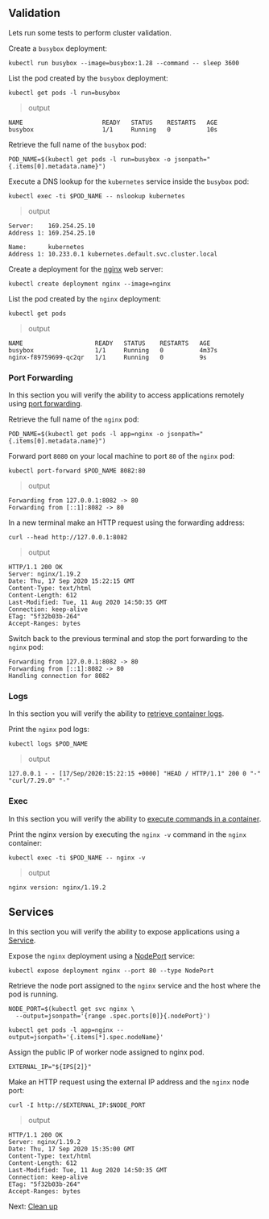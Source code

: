 ## Validation

Lets run some tests to perform cluster validation.

Create a `busybox` deployment:

```
kubectl run busybox --image=busybox:1.28 --command -- sleep 3600
```

List the pod created by the `busybox` deployment:

```
kubectl get pods -l run=busybox
```

> output

```
NAME                      READY   STATUS    RESTARTS   AGE
busybox                   1/1     Running   0          10s
```
Retrieve the full name of the `busybox` pod:

```
POD_NAME=$(kubectl get pods -l run=busybox -o jsonpath="{.items[0].metadata.name}")
```

Execute a DNS lookup for the `kubernetes` service inside the `busybox` pod:

```
kubectl exec -ti $POD_NAME -- nslookup kubernetes
```

> output

```
Server:    169.254.25.10
Address 1: 169.254.25.10

Name:      kubernetes
Address 1: 10.233.0.1 kubernetes.default.svc.cluster.local
```
Create a deployment for the [nginx](https://nginx.org/en/) web server:

```shell
kubectl create deployment nginx --image=nginx
```

List the pod created by the `nginx` deployment:

```shell
kubectl get pods
```

> output

```shell
NAME                    READY   STATUS    RESTARTS   AGE
busybox                 1/1     Running   0          4m37s
nginx-f89759699-qc2qr   1/1     Running   0          9s
```
### Port Forwarding

In this section you will verify the ability to access applications remotely using [port forwarding](https://kubernetes.io/docs/tasks/access-application-cluster/port-forward-access-application-cluster/).

Retrieve the full name of the `nginx` pod:

```shell
POD_NAME=$(kubectl get pods -l app=nginx -o jsonpath="{.items[0].metadata.name}")
```

Forward port `8080` on your local machine to port `80` of the `nginx` pod:

```shell
kubectl port-forward $POD_NAME 8082:80
```

> output

```shell
Forwarding from 127.0.0.1:8082 -> 80
Forwarding from [::1]:8082 -> 80
```

In a new terminal make an HTTP request using the forwarding address:

```shell
curl --head http://127.0.0.1:8082
```

> output

```shell
HTTP/1.1 200 OK
Server: nginx/1.19.2
Date: Thu, 17 Sep 2020 15:22:15 GMT
Content-Type: text/html
Content-Length: 612
Last-Modified: Tue, 11 Aug 2020 14:50:35 GMT
Connection: keep-alive
ETag: "5f32b03b-264"
Accept-Ranges: bytes
```

Switch back to the previous terminal and stop the port forwarding to the `nginx` pod:

```shell
Forwarding from 127.0.0.1:8082 -> 80
Forwarding from [::1]:8082 -> 80
Handling connection for 8082
```

### Logs

In this section you will verify the ability to [retrieve container logs](https://kubernetes.io/docs/concepts/cluster-administration/logging/).

Print the `nginx` pod logs:

```shell
kubectl logs $POD_NAME
```

> output

```shell
127.0.0.1 - - [17/Sep/2020:15:22:15 +0000] "HEAD / HTTP/1.1" 200 0 "-" "curl/7.29.0" "-"
```

### Exec

In this section you will verify the ability to [execute commands in a container](https://kubernetes.io/docs/tasks/debug-application-cluster/get-shell-running-container/#running-individual-commands-in-a-container).

Print the nginx version by executing the `nginx -v` command in the `nginx` container:

```shell
kubectl exec -ti $POD_NAME -- nginx -v
```

> output

```shell
nginx version: nginx/1.19.2
```

## Services

In this section you will verify the ability to expose applications using a [Service](https://kubernetes.io/docs/concepts/services-networking/service/).

Expose the `nginx` deployment using a [NodePort](https://kubernetes.io/docs/concepts/services-networking/service/#nodeport) service:

```shell
kubectl expose deployment nginx --port 80 --type NodePort
```

Retrieve the node port assigned to the `nginx` service and the host where the pod is running.

```shell
NODE_PORT=$(kubectl get svc nginx \
  --output=jsonpath='{range .spec.ports[0]}{.nodePort}')
```
```shell
kubectl get pods -l app=nginx --output=jsonpath='{.items[*].spec.nodeName}'
```

Assign the public IP of worker node assigned to nginx pod.

```shell
EXTERNAL_IP="${IPS[2]}"
```

Make an HTTP request using the external IP address and the `nginx` node port:

```shell
curl -I http://$EXTERNAL_IP:$NODE_PORT
```

> output

```shell
HTTP/1.1 200 OK
Server: nginx/1.19.2
Date: Thu, 17 Sep 2020 15:35:00 GMT
Content-Type: text/html
Content-Length: 612
Last-Modified: Tue, 11 Aug 2020 14:50:35 GMT
Connection: keep-alive
ETag: "5f32b03b-264"
Accept-Ranges: bytes
```

Next: [Clean up](06-Cleanup.md)
